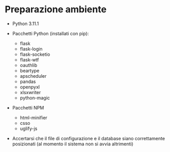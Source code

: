 # Preparazione ambiente

- Python 3.11.1

- Pacchetti Python (installati con pip):
  - flask
  - flask-login
  - flask-socketio
  - flask-wtf
  - oauthlib
  - beartype
  - apscheduler
  - pandas
  - openpyxl
  - xlsxwriter
  - python-magic

- Pacchetti NPM
  - html-minifier
  - csso
  - uglify-js

- Accertarsi che il file di configurazione e il database siano correttamente posizionati (al momento il sistema non si avvia altrimenti)